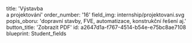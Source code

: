 title: 'Výstavba<br>a projektování'
order_number: '16'
field_img: internship/projektovani.svg
popis_oboru: 'dopravní stavby, FVE, automatizace, konstrukční řešení aj.'
button_title: 'Zobrazit PDF'
id: a2647d1a-f767-4514-b54e-e75bc8ae7108
blueprint: Student_fields
